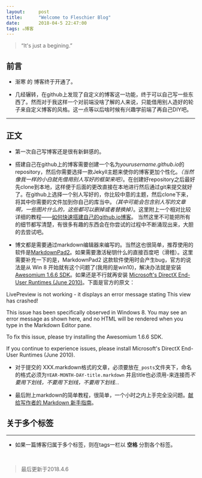 ```yaml
---
layout:     post
title:      "Welcome to Fleschier Blog"
date:       2018-04-5 22:47:00
tags: ๑博客
---
```


> “It's just a begining.”


## 前言

- 渐寒 的 博客终于开通了。

- 几经辗转，在github上发现了自定义的博客这一功能，终于可以自己写一些东西了。然而对于我这样一个对前端没啥了解的人来说，只能借用别人造好的轮子来自定义博客的风格。这一点等以后啥时候有兴趣学前端了再自己DIY吧。

---

## 正文

- 第一次自己写博客还是很有新鲜感的。

- 搭建自己在github上的博客需要创建一个名为*yourusername.github.io*的repository，然后你需要选择一款Jekyll主题来使你的博客更加个性化。*（当然像我一样的小白就先借用别人写好的框架来吧）*。在创建好repository之后最好先clone到本地，这样便于后面的更改直接在本地进行然后通过git来提交就好了。在github上选择一个别人写好的，你比较中意的主题，然后clone下来，将其中你需要的文件加到你自己的库当中。*（其中可能会包含别人写的文章啊，一些图片什么的，这些都可以删掉或者替换掉）*。这里附上一个相对比较详细的教程——[如何快速搭建自己的github.io博客](https://blog.csdn.net/walkerhau/article/details/77394659?utm_source=debugrun&utm_medium=referral)。
当然这里不可能把所有的细节都写清楚，有很多有趣的东西会在你尝试的过程中不断涌现出来，大胆的去尝试吧。


- 博文都是需要通过markdown编辑器来编写的。当然这也很简单，推荐使用的软件是[MarkdownPad2](http://markdownpad.com/)。如果需要激活秘钥什么的直接百度吧（滑稽）。这里需要补充一下的是，MarkdownPad2 这款软件使用时会产生bug，官方的说法是从 Win 8 开始就有这个问题了(我用的是win10)，解决办法就是安装 [Awesomium 1.6.6 SDK](http://markdownpad.com/download/awesomium_v1.6.6_sdk_win.exe)。如果还是不行就再安装 [Microsoft's DirectX End-User Runtimes (June 2010)](http://www.microsoft.com/en-us/download/details.aspx?id=8109)。下面是官方的原文：
>
LivePreview is not working - it displays an error message stating This view has crashed!
>  
This issue has been specifically observed in Windows 8. You may see an error message as shown here, and no HTML will be rendered when you type in the Markdown Editor pane.
>
To fix this issue, please try installing the Awesomium 1.6.6 SDK.
>
If you continue to experience issues, please install Microsoft's DirectX End-User Runtimes (June 2010).

- 对于提交的 XXX.markdown格式的文章，必须要放在`_posts`文件夹下，命名的格式必须为`YEAR-MONTH-DAY-title.markdown`
并且title也必须用-来连接而*不要用下划线，不要用下划线，不要用下划线...*

- 最后附上markdown的简单教程，很简单，一个小时之内上手完全没问题。[献给写作者的 Markdown 新手指南](https://www.jianshu.com/p/q81RER)。

## 关于多个标签
---

- 如果一篇博客归属于多个标签，则在tags一栏以 **空格** 分割各个标签。

<br>

>最后更新于2018.4.6
